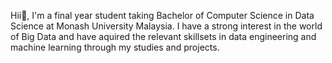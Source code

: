Hii👋, I'm a final year student taking Bachelor of Computer Science in Data Science at Monash University Malaysia. I have a strong interest in the world of Big Data and have aquired the relevant skillsets in data engineering and machine learning through my studies and projects. 



<!---
elke01/elke01 is a ✨ special ✨ repository because its `README.md` (this file) appears on your GitHub profile.
You can click the Preview link to take a look at your changes.
--->
